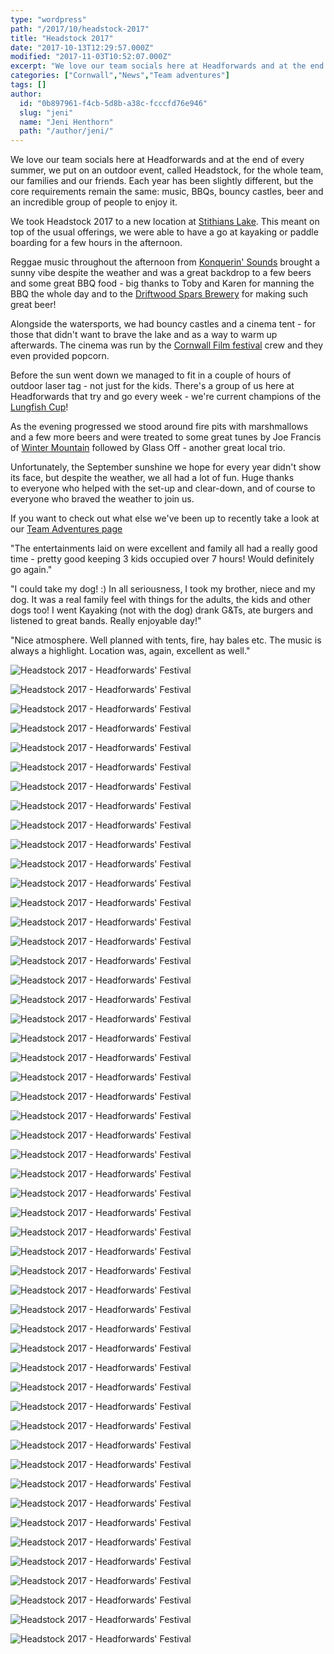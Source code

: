 ```yaml
---
type: "wordpress"
path: "/2017/10/headstock-2017"
title: "Headstock 2017"
date: "2017-10-13T12:29:57.000Z"
modified: "2017-11-03T10:52:07.000Z"
excerpt: "We love our team socials here at Headforwards and at the end of every summer, we put on an outdoor event, called Headstock, for the whole team, our families and our friends. Each year has been slightly different, but the core requirements remain the same: music, BBQs, bouncy castles, beer and an incredible group of …"
categories: ["Cornwall","News","Team adventures"]
tags: []
author:
  id: "0b897961-f4cb-5d8b-a38c-fcccfd76e946"
  slug: "jeni"
  name: "Jeni Henthorn"
  path: "/author/jeni/"
---
```

We love our team socials here at Headforwards and at the end of every summer, we put on an outdoor event, called Headstock, for the whole team, our families and our friends. Each year has been slightly different, but the core requirements remain the same: music, BBQs, bouncy castles, beer and an incredible group of people to enjoy it.

We took Headstock 2017 to a new location at [Stithians Lake](https://www.southwestlakes.co.uk/location/stithians-lake/). This meant on top of the usual offerings, we were able to have a go at kayaking or paddle boarding for a few hours in the afternoon.

Reggae music throughout the afternoon from [Konquerin' Sounds](https://www.facebook.com/konquerin.soundz) brought a sunny vibe despite the weather and was a great backdrop to a few beers and some great BBQ food - big thanks to Toby and Karen for manning the BBQ the whole day and to the [Driftwood Spars Brewery](https://www.driftwoodsparsbrewery.com/) for making such great beer!

Alongside the watersports, we had bouncy castles and a cinema tent - for those that didn't want to brave the lake and as a way to warm up afterwards. The cinema was run by the [Cornwall Film festival](http://cornwallfilmfestival.com/) crew and they even provided popcorn.

Before the sun went down we managed to fit in a couple of hours of outdoor laser tag - not just for the kids. There's a group of us here at Headforwards that try and go every week - we're current champions of the [Lungfish Cup](https://radix-communications.com/lungfish-cup-raise-cash-bbc-children-need/)!

As the evening progressed we stood around fire pits with marshmallows and a few more beers and were treated to some great tunes by Joe Francis of [Winter Mountain](https://www.facebook.com/wintermountain/) followed by Glass Off - another great local trio.

Unfortunately, the September sunshine we hope for every year didn't show its face, but despite the weather, we all had a lot of fun. Huge thanks to everyone who helped with the set-up and clear-down, and of course to everyone who braved the weather to join us.

If you want to check out what else we've been up to recently take a look at our [Team Adventures page](https://www.headforwards.com/category/team-adventures/)

"The entertainments laid on were excellent and family all had a really good time - pretty good keeping 3 kids occupied over 7 hours! Would definitely go again."

"I could take my dog! :) In all seriousness, I took my brother, niece and my dog. It was a real family feel with things for the adults, the kids and other dogs too! I went Kayaking (not with the dog) drank G&Ts, ate burgers and listened to great bands. Really enjoyable day!"

"Nice atmosphere. Well planned with tents, fire, hay bales etc. The music is always a highlight. Location was, again, excellent as well."


<section class="gallery">


![Headstock 2017 - Headforwards' Festival](/wp-content/uploads/2017/10/headstock-2017-headforwards-49.jpg)

![Headstock 2017 - Headforwards' Festival](/wp-content/uploads/2017/10/headstock-2017-headforwards-21.jpg)

![Headstock 2017 - Headforwards' Festival](/wp-content/uploads/2017/10/headstock-2017-headforwards-105.jpg)

![Headstock 2017 - Headforwards' Festival](/wp-content/uploads/2017/10/headstock-2017-headforwards-130.jpg)

![Headstock 2017 - Headforwards' Festival](/wp-content/uploads/2017/10/headstock-2017-headforwards-56.jpg)

![Headstock 2017 - Headforwards' Festival](/wp-content/uploads/2017/10/headstock-2017-headforwards-162.jpg)

![Headstock 2017 - Headforwards' Festival](/wp-content/uploads/2017/10/headstock-2017-headforwards-34.jpg)

![Headstock 2017 - Headforwards' Festival](/wp-content/uploads/2017/10/headstock-2017-headforwards-68.jpg)

![Headstock 2017 - Headforwards' Festival](/wp-content/uploads/2017/10/headstock-2017-headforwards-19.jpg)

![Headstock 2017 - Headforwards' Festival](/wp-content/uploads/2017/10/headstock-2017-headforwards-25.jpg)

![Headstock 2017 - Headforwards' Festival](/wp-content/uploads/2017/10/IMG_3386.jpg)

![Headstock 2017 - Headforwards' Festival](/wp-content/uploads/2017/10/headstock-2017-headforwards-102.jpg)

![Headstock 2017 - Headforwards' Festival](/wp-content/uploads/2017/10/headstock-2017-headforwards-90.jpg)

![Headstock 2017 - Headforwards' Festival](/wp-content/uploads/2017/10/headstock-2017-headforwards-101.jpg)

![Headstock 2017 - Headforwards' Festival](/wp-content/uploads/2017/10/headstock-2017-headforwards-53.jpg)

![Headstock 2017 - Headforwards' Festival](/wp-content/uploads/2017/10/headstock-2017-headforwards-89.jpg)

![Headstock 2017 - Headforwards' Festival](/wp-content/uploads/2017/10/headstock-2017-headforwards-110.jpg)

![Headstock 2017 - Headforwards' Festival](/wp-content/uploads/2017/10/headstock-2017-headforwards-4.jpg)

![Headstock 2017 - Headforwards' Festival](/wp-content/uploads/2017/10/headstock-2017-headforwards-98.jpg)

![Headstock 2017 - Headforwards' Festival](/wp-content/uploads/2017/10/headstock-2017-headforwards-103.jpg)

![Headstock 2017 - Headforwards' Festival](/wp-content/uploads/2017/10/headstock-2017-headforwards-92.jpg)

![Headstock 2017 - Headforwards' Festival](/wp-content/uploads/2017/10/headstock-2017-headforwards-140.jpg)

![Headstock 2017 - Headforwards' Festival](/wp-content/uploads/2017/10/headstock-2017-headforwards-35.jpg)

![Headstock 2017 - Headforwards' Festival](/wp-content/uploads/2017/10/headstock-2017-headforwards-38.jpg)

![Headstock 2017 - Headforwards' Festival](/wp-content/uploads/2017/10/headstock-2017-headforwards-17.jpg)

![Headstock 2017 - Headforwards' Festival](/wp-content/uploads/2017/10/headstock-2017-headforwards-16.jpg)

![Headstock 2017 - Headforwards' Festival](/wp-content/uploads/2017/10/headstock-2017-headforwards-64.jpg)

![Headstock 2017 - Headforwards' Festival](/wp-content/uploads/2017/10/headstock-2017-headforwards-79.jpg)

![Headstock 2017 - Headforwards' Festival](/wp-content/uploads/2017/10/headstock-2017-headforwards-58.jpg)

![Headstock 2017 - Headforwards' Festival](/wp-content/uploads/2017/10/headstock-2017-headforwards-76.jpg)

![Headstock 2017 - Headforwards' Festival](/wp-content/uploads/2017/10/headstock-2017-headforwards-45.jpg)

![Headstock 2017 - Headforwards' Festival](/wp-content/uploads/2017/10/headstock-2017-headforwards-88.jpg)

![Headstock 2017 - Headforwards' Festival](/wp-content/uploads/2017/10/headstock-2017-headforwards-10.jpg)

![Headstock 2017 - Headforwards' Festival](/wp-content/uploads/2017/10/headstock-2017-headforwards-22.jpg)

![Headstock 2017 - Headforwards' Festival](/wp-content/uploads/2017/10/headstock-2017-headforwards-81.jpg)

![Headstock 2017 - Headforwards' Festival](/wp-content/uploads/2017/10/IMG_3391.jpg)

![Headstock 2017 - Headforwards' Festival](/wp-content/uploads/2017/10/headstock-2017-headforwards-67.jpg)

![Headstock 2017 - Headforwards' Festival](/wp-content/uploads/2017/10/headstock-2017-headforwards-1.jpg)

![Headstock 2017 - Headforwards' Festival](/wp-content/uploads/2017/10/headstock-2017-headforwards-36.jpg)

![Headstock 2017 - Headforwards' Festival](/wp-content/uploads/2017/10/headstock-2017-headforwards-32.jpg)

![Headstock 2017 - Headforwards' Festival](/wp-content/uploads/2017/10/headstock-2017-headforwards-5.jpg)

![Headstock 2017 - Headforwards' Festival](/wp-content/uploads/2017/10/headstock-2017-headforwards-144.jpg)

![Headstock 2017 - Headforwards' Festival](/wp-content/uploads/2017/10/headstock-2017-headforwards-26.jpg)

![Headstock 2017 - Headforwards' Festival](/wp-content/uploads/2017/10/headstock-2017-headforwards-31.jpg)

![Headstock 2017 - Headforwards' Festival](/wp-content/uploads/2017/10/headstock-2017-headforwards-18.jpg)

![Headstock 2017 - Headforwards' Festival](/wp-content/uploads/2017/10/headstock-2017-headforwards-118.jpg)

![Headstock 2017 - Headforwards' Festival](/wp-content/uploads/2017/10/headstock-2017-headforwards-83.jpg)

![Headstock 2017 - Headforwards' Festival](/wp-content/uploads/2017/10/headstock-2017-headforwards-54.jpg)

![Headstock 2017 - Headforwards' Festival](/wp-content/uploads/2017/10/headstock-2017-headforwards-50.jpg)

![Headstock 2017 - Headforwards' Festival](/wp-content/uploads/2017/10/headstock-2017-headforwards-122.jpg)

![Headstock 2017 - Headforwards' Festival](/wp-content/uploads/2017/10/headstock-2017-headforwards-48.jpg)

</section>

